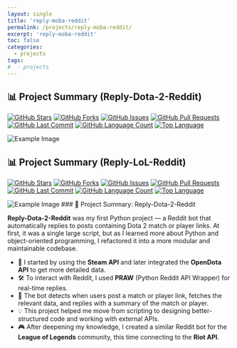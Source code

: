 ```yaml
---
layout: single
title: 'reply-moba-reddit'
permalink: /projects/reply-moba-reddit/
excerpt: 'reply-moba-reddit'
toc: false
categories:
  - projects
tags:
#  - projects
---
```


## 📊 Project Summary (Reply-Dota-2-Reddit)

[![GitHub Stars](https://img.shields.io/github/stars/nntin/Reply-Dota-2-Reddit)](https://github.com/nntin/Reply-Dota-2-Reddit/stargazers)
[![GitHub Forks](https://img.shields.io/github/forks/nntin/Reply-Dota-2-Reddit)](https://github.com/nntin/Reply-Dota-2-Reddit/network)
[![GitHub Issues](https://img.shields.io/github/issues/nntin/Reply-Dota-2-Reddit)](https://github.com/nntin/Reply-Dota-2-Reddit/issues)
[![GitHub Pull Requests](https://img.shields.io/github/issues-pr/nntin/Reply-Dota-2-Reddit)](https://github.com/nntin/Reply-Dota-2-Reddit/pulls)
[![GitHub Last Commit](https://img.shields.io/github/last-commit/nntin/Reply-Dota-2-Reddit)](https://github.com/nntin/Reply-Dota-2-Reddit/commits)
[![GitHub Language Count](https://img.shields.io/github/languages/count/nntin/Reply-Dota-2-Reddit)](https://github.com/nntin/Reply-Dota-2-Reddit)
[![Top Language](https://img.shields.io/github/languages/top/nntin/Reply-Dota-2-Reddit)](https://github.com/nntin/Reply-Dota-2-Reddit)

<img src="https://i.imgur.com/85COXYH.png" alt="Example Image" />

## 📊 Project Summary (Reply-LoL-Reddit)

[![GitHub Stars](https://img.shields.io/github/stars/nntin/Reply-LoL-Reddit)](https://github.com/nntin/Reply-LoL-Reddit/stargazers)
[![GitHub Forks](https://img.shields.io/github/forks/nntin/Reply-LoL-Reddit)](https://github.com/nntin/Reply-LoL-Reddit/network)
[![GitHub Issues](https://img.shields.io/github/issues/nntin/Reply-LoL-Reddit)](https://github.com/nntin/Reply-LoL-Reddit/issues)
[![GitHub Pull Requests](https://img.shields.io/github/issues-pr/nntin/Reply-LoL-Reddit)](https://github.com/nntin/Reply-LoL-Reddit/pulls)
[![GitHub Last Commit](https://img.shields.io/github/last-commit/nntin/Reply-LoL-Reddit)](https://github.com/nntin/Reply-LoL-Reddit/commits)
[![GitHub Language Count](https://img.shields.io/github/languages/count/nntin/Reply-LoL-Reddit)](https://github.com/nntin/Reply-LoL-Reddit)
[![Top Language](https://img.shields.io/github/languages/top/nntin/Reply-LoL-Reddit)](https://github.com/nntin/Reply-LoL-Reddit)

<img src="https://i.imgur.com/ZJZkjc0.png" alt="Example Image" />
### 🧠 Project Summary: Reply-Dota-2-Reddit

**Reply-Dota-2-Reddit** was my first Python project — a Reddit bot that automatically replies to posts containing Dota 2 match or player links. At first, it was a single large script, but as I learned more about Python and object-oriented programming, I refactored it into a more modular and maintainable codebase.

- 🔗 I started by using the **Steam API** and later integrated the **OpenDota API** to get more detailed data.
- 🛠️ To interact with Reddit, I used **PRAW** (Python Reddit API Wrapper) for real-time replies.
- 🧾 The bot detects when users post a match or player link, fetches the relevant data, and replies with a summary of the match or player.
- 💡 This project helped me move from scripting to designing better-structured code and working with external APIs.
- 🎮 After deepening my knowledge, I created a similar Reddit bot for the **League of Legends** community, this time connecting to the **Riot API**.
